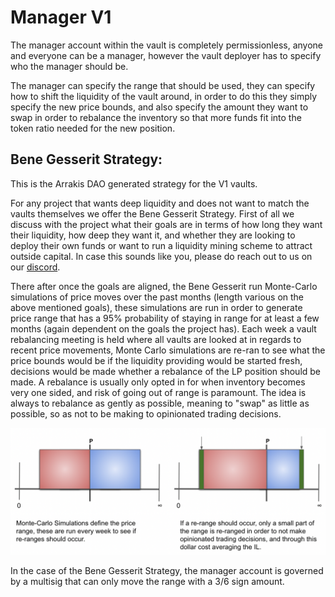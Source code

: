 # Manager V1

The manager account within the vault is completely permissionless, anyone and everyone can be a manager, however the vault deployer has to specify who the manager should be.

The manager can specify the range that should be used, they can specify how to shift the liquidity of the vault around, in order to do this they simply specify the new price bounds, and also specify the amount they want to swap in order to rebalance the inventory so that more funds fit into the token ratio needed for the new position.&#x20;

## **Bene Gesserit Strategy:**

This is the Arrakis DAO generated strategy for the V1 vaults.

For any project that wants deep liquidity and does not want to match the vaults themselves we offer the Bene Gesserit Strategy. First of all we discuss with the project what their goals are in terms of how long they want their liquidity, how deep they want it, and whether they are looking to deploy their own funds or want to run a liquidity mining scheme to attract outside capital. In case this sounds like you, please do reach out to us on our [discord](https://discord.gg/arrakisfinance).

There after once the goals are aligned, the Bene Gesserit run Monte-Carlo simulations of price moves over the past months (length various on the above mentioned goals), these simulations are run in order to generate price range that has a 95% probability of staying in range for at least a few months (again dependent on the goals the project has). Each week a vault rebalancing meeting is held where all vaults are looked at in regards to recent price movements, Monte Carlo simulations are re-ran to see what the price bounds would be if the liquidity providing would be started fresh, decisions would be made whether a rebalance of the LP position should be made. A rebalance is usually only opted in for when inventory becomes very one sided, and risk of going out of range is paramount. The idea is always to rebalance as gently as possible, meaning to "swap" as little as possible, so as not to be making to opinionated trading decisions.&#x20;

![Visualization of setting the range and the re-ranging](<../.gitbook/assets/Screenshot 2022-08-17 at 12.10.50.png>)



In the case of the Bene Gesserit Strategy, the manager account is governed by a multisig that can only move the range with a 3/6 sign amount.&#x20;













